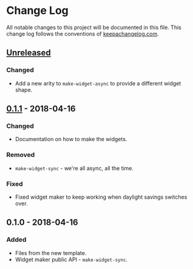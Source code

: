 # Change Log
All notable changes to this project will be documented in this file. This change log follows the conventions of [keepachangelog.com](http://keepachangelog.com/).

## [Unreleased]
### Changed
- Add a new arity to `make-widget-async` to provide a different widget shape.

## [0.1.1] - 2018-04-16
### Changed
- Documentation on how to make the widgets.

### Removed
- `make-widget-sync` - we're all async, all the time.

### Fixed
- Fixed widget maker to keep working when daylight savings switches over.

## 0.1.0 - 2018-04-16
### Added
- Files from the new template.
- Widget maker public API - `make-widget-sync`.

[Unreleased]: https://github.com/your-name/play/compare/0.1.1...HEAD
[0.1.1]: https://github.com/your-name/play/compare/0.1.0...0.1.1
